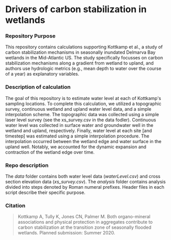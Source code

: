 # Drivers of carbon stabilization in wetlands

### Repository Purpose
This repository contains calculations supporting Kottkamp et al., a study of carbon stabilization mechanisms in seasonally inundated Delmarva Bay wetlands in the Mid-Atlantic US. The study specifically focusses on carbon stabilization mechanisms along a gradient from wetland to upland, and authors use hydrologic metrics (e.g., mean depth to water over the course of a year) as explanatory variables. 

### Description of calculation
The goal of this repository is to estimate water level at each of Kottkamp's sampling locations. To complete this calculation, we utilized a topographic survey, continuous wetland and upland water level data, and a simple interpolation scheme. The topographic data was collected using a simple laser level survey (see the xs_survey.csv in the data fodler). Continuous water level was collected in surface water and groundwater well in the wetland and upland, respectively. Finally, water level at each site [and timestep] was estimated using a simple interpolation procedure. The interpolation occurred between the wetland edge and water surface in the upland well. Notably, we accounted for the dynamic expansion and contraction of the wetland edge over time. 

### Repo description

The *data* folder contains both water level data (*waterLevel.csv*) and cross section elevation data (*xs_survey.csv*). The *analysis* folder contains analysis divided into steps denoted by Roman numeral prefixes. Header files in each script describe their specific purpose. 

### Citation
>Kottkamp A, Tully K, Jones CN, Palmer M. Both organo-mineral associations and physical protection in aggregates contribute to carbon stabilization at the transition zone of seasonally flooded wetlands. Planned submission: Summer 2020.
